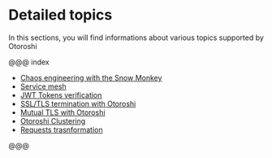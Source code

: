# Detailed topics

In this sections, you will find informations about various topics supported by Otoroshi

@@@ index

* [Chaos engineering with the Snow Monkey](./snow-monkey.md)
* [Service mesh](./service-mesh.md)
* [JWT Tokens verification](./jwt-verifications.md)
* [SSL/TLS termination with Otoroshi](./ssl.md)
* [Mutual TLS with Otoroshi](./mtls.md)
* [Otoroshi Clustering](./clustering.md)
* [Requests trasnformation](./req-transformers.md)

@@@
